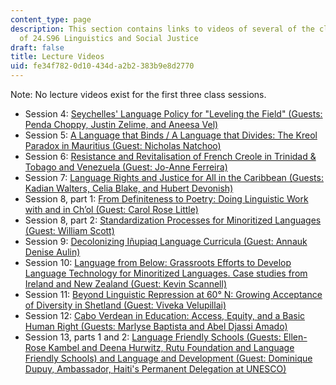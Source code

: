 ```yaml
---
content_type: page
description: This section contains links to videos of several of the class sessions
  of 24.S96 Linguistics and Social Justice
draft: false
title: Lecture Videos
uid: fe34f782-0d10-434d-a2b2-383b9e8d2770
---
```

Note: No lecture videos exist for the first three class sessions.

- Session 4: [Seychelles' Language Policy for "Leveling the Field" (Guests: Penda Choppy, Justin Zelime, and Aneesa Vel)](https://www.facebook.com/watch/live/?ref=watch_permalink&v=1106464093514859)
- Session 5: [A Language that Binds / A Language that Divides: The Kreol Paradox in Mauritius (Guest: Nicholas Natchoo)](https://www.facebook.com/mithaiti/videos/1480217725696400/)
- Session 6: [Resistance and Revitalisation of French Creole in Trinidad & Tobago and Venezuela (Guest: Jo-Anne Ferreira)](https://www.facebook.com/mithaiti/videos/591832228633260)
- Session 7: [Language Rights and Justice for All in the Caribbean (Guests: Kadian Walters, Celia Blake, and Hubert Devonish)](https://www.facebook.com/mithaiti/videos/906543293177807)
- Session 8, part 1: [From Definiteness to Poetry: Doing Linguistic Work with and in Ch’ol (Guest: Carol Rose Little)](https://www.facebook.com/mithaiti/videos/1924435537748287)
- Session 8, part 2: [Standardization Processes for Minoritized Languages (Guest: William Scott)](https://www.facebook.com/mithaiti/videos/646739146733713)
- Session 9: [Decolonizing Iñupiaq Language Curricula (Guest: Annauk Denise Aulin)](https://www.facebook.com/mithaiti/videos/1074095393351185)
- Session 10: [Language from Below: Grassroots Efforts to Develop Language Technology for Minoritized Languages. Case studies from Ireland and New Zealand (Guest: Kevin Scannell)](https://www.facebook.com/mithaiti/videos/1060463734714819)
- Session 11: [Beyond Linguistic Repression at 60° N: Growing Acceptance of Diversity in Shetland (Guest: Viveka Velupillai)](https://www.facebook.com/mithaiti/videos/1232893307196216)
- Session 12: [Cabo Verdean in Education: Access, Equity, and a Basic Human Right (Guests: Marlyse Baptista and Abel Djassi Amado)](https://www.facebook.com/mithaiti/videos/418890529949008)
- Session 13, parts 1 and 2: [Language Friendly Schools (Guests: Ellen-Rose Kambel and Deena Hurwitz, Rutu Foundation and Language Friendly Schools) and Language and Development (Guest: Dominique Dupuy, Ambassador, Haiti's Permanent Delegation at UNESCO)](https://www.facebook.com/mithaiti/videos/628206811699546)